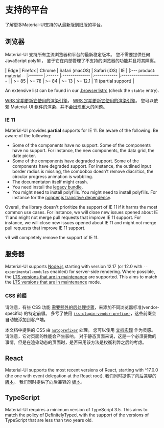 # 支持的平台

<p class="description">了解更多Material-UI支持的从最新版到旧版的平台。</p>

## 浏览器

Material-UI 支持所有主流浏览器和平台的最新稳定版本。 您不需要提供任何 JavaScript polyfill， 鉴于它在内部管理了不支持的浏览器的功能并且将其隔离。

<!-- #stable-snapshot -->

| Edge | Firefox | Chrome | Safari (macOS) | Safari (iOS) | IE |
|:---
product: material-- |:------- |:------ |:-------------- |:------------ |:-------------------- |
| >= 85 | >= 78 | >= 84 | >= 13 | >= 12.1 | 11 (partial support) |

<!-- #default-branch-switch -->

An extensive list can be found in our [.browserlistrc](https://github.com/mui-org/material-ui/blob/HEAD/.browserslistrc#L12-L27) (check the `stable` entry).

[WRS 定期更新它使用的渲染引擎](https://webmasters.googleblog.com/2019/05/the-new-evergreen-googlebot.html)。 [WRS 定期更新它使用的渲染引擎](https://webmasters.googleblog.com/2019/05/the-new-evergreen-googlebot.html)。 您可以依赖 Material-UI 组件的渲染，并不会出现重大的问题。

### IE 11

Material-UI provides **partial** supports for IE 11. Be aware of the following: Be aware of the following:

- Some of the components have no support. Some of the components have no support. For instance, the new components, the data grid, the date picker.
- Some of the components have degraded support. Some of the components have degraded support. For instance, the outlined input border radius is missing, the combobox doesn't remove diacritics, the circular progress animation is wobbling.
- The documentaton itself might crash.
- You need install the [legacy bundle](/material/guides/minimizing-bundle-size/#legacy-bundle).
- You might need to install polyfills. You might need to install polyfills. For instance for the [popper.js transitive dependency](https://popper.js.org/docs/v2/browser-support/#ie11).

Overall, the library doesn't prioritize the support of IE 11 if it harms the most common use cases. For instance, we will close new issues opened about IE 11 and might not merge pull requests that improve IE 11 support. For instance, we will close new issues opened about IE 11 and might not merge pull requests that improve IE 11 support.

v6 will completely remove the support of IE 11.

## 服务器

<!-- #stable-snapshot -->

Material-UI supports [Node.js](https://github.com/nodejs/node) starting with version 12.17 (or 12.0 with `--experimental-modules` enabled) for server-side rendering. Where possible, the [LTS versions that are in maintenance](https://github.com/nodejs/Release#release-schedule) are supported. This aims to match the [LTS versions that are in maintenance](https://github.com/nodejs/Release#release-schedule) mode.

### CSS 前缀

请注意，有些 CSS 功能 [需要额外的后处理步骤](https://github.com/cssinjs/jss/issues/279)，来添加不同浏览器标准(vendor-specific) 的特定前缀。 多亏了使用 [`jss-plugin-vendor-prefixer`](https://www.npmjs.com/package/jss-plugin-vendor-prefixer)，这些前缀会自动被添加到客户端。

本文档中提供的 CSS 由 [`autoprefixer`](https://www.npmjs.com/package/autoprefixer) 处理。 您可以使用 [文档实现](https://github.com/mui-org/material-ui/blob/47aa5aeaec1d4ac2c08fd0e84277d6b91e497557/pages/_document.js#L123) 作为灵感。 请注意，它对页面的性能会产生影响。 对于静态页面来说，这是一个必须要做的事情，但是在渲染动态的页面时，是否采用该方法是权衡利弊之后的考虑。

## React

<!-- #react-peer-version -->

Material-UI supports the most recent versions of React, starting with ^17.0.0 (the one with event delegation at the React root). 我们同时提供了向后兼容的 [版本](https://material-ui.com/versions/)。 我们同时提供了向后兼容的 [版本](https://mui.com/versions/)。

## TypeScript

Material-UI requires a minimum version of TypeScript 3.5. This aims to match the policy of [DefinitelyTyped](https://github.com/DefinitelyTyped/DefinitelyTyped), with the support of the versions of TypeScript that are less than two years old.
